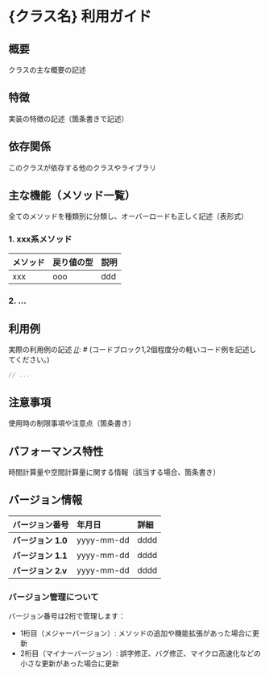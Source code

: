 # {クラス名} 利用ガイド

## 概要

クラスの主な概要の記述

## 特徴

実装の特徴の記述（箇条書きで記述）

## 依存関係

このクラスが依存する他のクラスやライブラリ

## 主な機能（メソッド一覧）

全てのメソッドを種類別に分類し、オーバーロードも正しく記述（表形式）

### 1. xxx系メソッド

| メソッド | 戻り値の型 | 説明  |
|------|-------|-----|
| xxx  | ooo   | ddd |

### 2. ...

## 利用例

実際の利用例の記述
[//]: # (コードブロック1,2個程度分の軽いコード例を記述してください。)

```java
// ...
```

## 注意事項

使用時の制限事項や注意点（箇条書き）

## パフォーマンス特性

時間計算量や空間計算量に関する情報（該当する場合、箇条書き）

## バージョン情報

[//]: # (上から下に向かってバージョンを更新してください。年月日は変更を適用させた日と同じものにしてください。)

| バージョン番号       | 年月日        | 詳細   |
|:--------------|:-----------|:-----|
| **バージョン 1.0** | yyyy-mm-dd | dddd |
| **バージョン 1.1** | yyyy-mm-dd | dddd |
| **バージョン 2.v** | yyyy-mm-dd | dddd |

### バージョン管理について

バージョン番号は2桁で管理します：

- 1桁目（メジャーバージョン）: メソッドの追加や機能拡張があった場合に更新
- 2桁目（マイナーバージョン）: 誤字修正、バグ修正、マイクロ高速化などの小さな更新があった場合に更新
